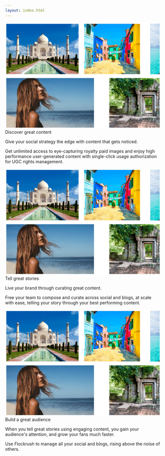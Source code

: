 ```yaml
---
layout: index.html
---
```


<!-- Discover - Tell a story - Build great Audiences -Promote Home Page -->

<div class="ui vertical stripe segment">
  <div class="ui stackable grid">
  <div class="eight wide left aligned column">
  <div class="ui massive image">
  <img src="/img/flockrush-discover-great-content-final.png" alt="Flockrush Discover Great Content">
  <div class="ui h-bold">
          Discover great content
        </div>
  <p class="p-em-166">
          Give your social strategy the edge with content that gets noticed.
        </p>
  <p>Get unlimited access to eye-capturing royalty paid images and enjoy high performance user-generated content with single-click usage authorization for UGC rights management.
        </p>
</div>
</div>
  <div class="eight wide left aligned column">
  <div class="two column row">
  <div class="column">
  <div class="ui massive image">
  <img src="/img/flockrush-discover-great-content-final.png" alt="Flockrush Discover Great Content">
  <div class="ui h-bold">
              Tell great stories</div>
  <p class="p-em-166">
              Live your brand through curating great content.</p>
  <p>Free your team to compose and curate across <span class="p-notchup">social</span>  and <span class="p-notchup">blogs</span>, at scale with ease, telling your story through your best performing content.</p>
</div>
</div>
  <div class="column">
  <div class="ui massive image">
  <img src="/img/flockrush-discover-great-content-final.png" alt="Flockrush Discover Great Content">
  <div class="ui h-bold">
              Build a great audience</div>
  <p class="p-em-166">
              When you tell great stories using engaging content, you gain your audience's attention, and grow your fans much faster.
            </p>
  <p>Use Flockrush to manage all your <span class="p-notchup">social</span>  and <span class="p-notchup">blogs</span>, rising above the noise of others.</p>
</div>
</div>
</div>
</div>
</div>
</div>
